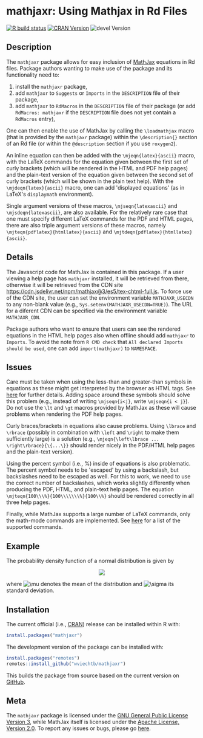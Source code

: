 mathjaxr: Using Mathjax in Rd Files
===================================

[![R build status](https://github.com/wviechtb/mathjaxr/workflows/R-CMD-check/badge.svg)](https://github.com/wviechtb/mathjaxr/actions)
[![CRAN Version](https://www.r-pkg.org/badges/version/mathjaxr)](https://CRAN.R-project.org/package=mathjaxr)
![devel Version](https://img.shields.io/badge/devel-1.4--0-brightgreen.svg)

## Description

The `mathjaxr` package allows for easy inclusion of [MathJax](https://www.mathjax.org/) equations in Rd files. Package authors wanting to make use of the package and its functionality need to:

1. install the `mathjaxr` package,
2. add `mathjaxr` to `Suggests` or `Imports` in the `DESCRIPTION` file of their package,
3. add `mathjaxr` to `RdMacros` in the `DESCRIPTION` file of their package (or add `RdMacros: mathjaxr` if the `DESCRIPTION` file does not yet contain a `RdMacros` entry),

One can then enable the use of MathJax by calling the `\loadmathjax` macro (that is provided by the `mathjaxr` package) within the `\description{}` section of an Rd file (or within the `@description` section if you use `roxygen2`).

An inline equation can then be added with the `\mjeqn{latex}{ascii}` macro, with the LaTeX commands for the equation given between the first set of curly brackets (which will be rendered in the HTML and PDF help pages) and the plain-text version of the equation given between the second set of curly brackets (which will be shown in the plain text help). With the `\mjdeqn{latex}{ascii}` macro, one can add 'displayed equations' (as in LaTeX's `displaymath` environment).

Single argument versions of these macros, `\mjseqn{latexascii}` and `\mjsdeqn{latexascii}`, are also available. For the relatively rare case that one must specify different LaTeX commands for the PDF and HTML pages, there are also triple argument versions of these macros, namely `\mjteqn{pdflatex}{htmllatex}{ascii}` and `\mjtdeqn{pdflatex}{htmllatex}{ascii}`.

## Details

The Javascript code for MathJax is contained in this package. If a user viewing a help page has `mathjaxr` installed, it will be retrieved from there, otherwise it will be retrieved from the CDN site https://cdn.jsdelivr.net/npm/mathjax@3/es5/tex-chtml-full.js. To force use of the CDN site, the user can set the environment variable `MATHJAXR_USECDN` to any non-blank value (e.g., `Sys.setenv(MATHJAXR_USECDN=TRUE)`). The URL for a diferent CDN can be specified via the environment variable `MATHJAXR_CDN`.

Package authors who want to ensure that users can see the rendered equations in the HTML help pages also when offline should add `mathjaxr` to `Imports`. To avoid the note from `R CMD check` that `All declared Imports should be used`, one can add `import(mathjaxr)` to `NAMESPACE`.

## Issues

Care must be taken when using the less-than and greater-than symbols in equations as these might get interpreted by the browser as HTML tags. See [here](https://docs.mathjax.org/en/latest/input/tex/html.html) for further details. Adding space around these symbols should solve this problem (e.g., instead of writing `\mjseqn{i<j}`, write `\mjseqn{i < j}`). Do not use the `\lt` and `\gt` macros provided by MathJax as these will cause problems when rendering the PDF help pages.

Curly braces/brackets in equations also cause problems. Using `\lbrace` and `\rbrace` (possibly in combination with `\left` and `\right` to make them sufficiently large) is a solution (e.g., `\mjeqn{\left\lbrace ... \right\rbrace}{\{...\}}` should render nicely in the PDF/HTML help pages and the plain-text version).

Using the percent symbol (i.e., %) inside of equations is also problematic. The percent symbol needs to be 'escaped' by using a backslash, but backslashes need to be escaped as well. For this to work, we need to use the correct number of backslashes, which works slightly differently when producing the PDF, HTML, and plain-text help pages. The equation `\mjteqn{100\\\%}{100\\\\\\\%}{100\\%}` should be rendered correctly in all three help pages.

Finally, while MathJax supports a large number of LaTeX commands, only the math-mode commands are implemented. See [here](https://docs.mathjax.org/en/latest/input/tex/macros/index.html) for a list of the supported commands.

## Example

The probability density function of a normal distribution is given by

<p align="center">
<img src="https://render.githubusercontent.com/render/math?math=%5CLarge%20f(x)%20%3D%20%5Cfrac%7B1%7D%7B%5Csqrt%7B2%5Cpi%7D%20%5Csigma%7D%20e%5E%7B-%5Cfrac%7B1%7D%7B2%7D%5Cleft(%5Cfrac%7Bx-%5Cmu%7D%7B%5Csigma%7D%5Cright)%5E2%7D%2C">
</p>

where ![\mu](https://render.githubusercontent.com/render/math?math=%5Cmu) denotes the mean of the distribution and ![\sigma](https://render.githubusercontent.com/render/math?math=%5Csigma) its standard deviation.

## Installation

The current official (i.e., [CRAN](https://cran.r-project.org/package=mathjaxr)) release can be installed within R with:

```r
install.packages("mathjaxr")
```

The development version of the package can be installed with:

```r
install.packages("remotes")
remotes::install_github("wviechtb/mathjaxr")
```

This builds the package from source based on the current version on [GitHub](https://github.com/wviechtb/mathjaxr).

## Meta

The `mathjaxr` package is licensed under the [GNU General Public License Version 3](https://www.gnu.org/licenses/gpl-3.0.txt), while MathJax itself is licensed under the [Apache License, Version 2.0](https://github.com/mathjax/MathJax/blob/master/LICENSE). To report any issues or bugs, please go [here](https://github.com/wviechtb/mathjaxr/issues).
